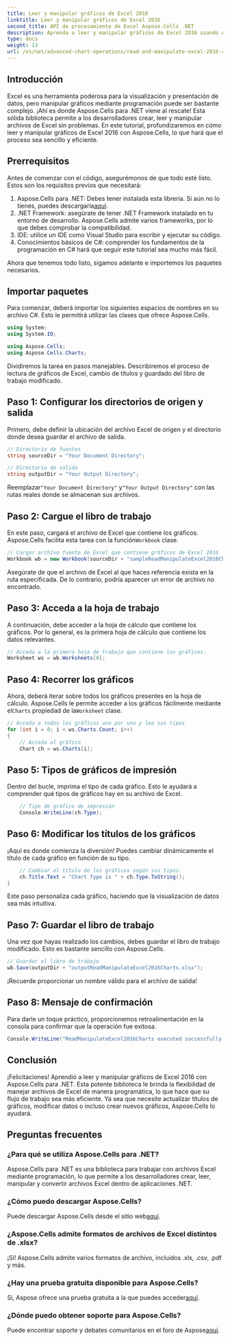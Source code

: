 ```yaml
---
title: Leer y manipular gráficos de Excel 2016
linktitle: Leer y manipular gráficos de Excel 2016
second_title: API de procesamiento de Excel Aspose.Cells .NET
description: Aprenda a leer y manipular gráficos de Excel 2016 usando Aspose.Cells para .NET con esta guía paso a paso.
type: docs
weight: 13
url: /es/net/advanced-chart-operations/read-and-manipulate-excel-2016-charts/
---
```

## Introducción

Excel es una herramienta poderosa para la visualización y presentación de datos, pero manipular gráficos mediante programación puede ser bastante complejo. ¡Ahí es donde Aspose.Cells para .NET viene al rescate! Esta sólida biblioteca permite a los desarrolladores crear, leer y manipular archivos de Excel sin problemas. En este tutorial, profundizaremos en cómo leer y manipular gráficos de Excel 2016 con Aspose.Cells, lo que hará que el proceso sea sencillo y eficiente.

## Prerrequisitos

Antes de comenzar con el código, asegurémonos de que todo esté listo. Estos son los requisitos previos que necesitará:

1.  Aspose.Cells para .NET: Debes tener instalada esta librería. Si aún no lo tienes, puedes descargarla[aquí](https://releases.aspose.com/cells/net/).
2. .NET Framework: asegúrate de tener .NET Framework instalado en tu entorno de desarrollo. Aspose.Cells admite varios frameworks, por lo que debes comprobar la compatibilidad.
3. IDE: utilice un IDE como Visual Studio para escribir y ejecutar su código. 
4. Conocimientos básicos de C#: comprender los fundamentos de la programación en C# hará que seguir este tutorial sea mucho más fácil.

Ahora que tenemos todo listo, sigamos adelante e importemos los paquetes necesarios.

## Importar paquetes

Para comenzar, deberá importar los siguientes espacios de nombres en su archivo C#. Esto le permitirá utilizar las clases que ofrece Aspose.Cells.

```csharp
using System;
using System.IO;

using Aspose.Cells;
using Aspose.Cells.Charts;
```

Dividiremos la tarea en pasos manejables. Describiremos el proceso de lectura de gráficos de Excel, cambio de títulos y guardado del libro de trabajo modificado.

## Paso 1: Configurar los directorios de origen y salida

Primero, debe definir la ubicación del archivo Excel de origen y el directorio donde desea guardar el archivo de salida.

```csharp
// Directorio de fuentes
string sourceDir = "Your Document Directory";

// Directorio de salida
string outputDir = "Your Output Directory";
```

 Reemplazar`"Your Document Directory"` y`"Your Output Directory"` con las rutas reales donde se almacenan sus archivos.

## Paso 2: Cargue el libro de trabajo

En este paso, cargará el archivo de Excel que contiene los gráficos. Aspose.Cells facilita esta tarea con la función`Workbook` clase.

```csharp
// Cargar archivo fuente de Excel que contiene gráficos de Excel 2016
Workbook wb = new Workbook(sourceDir + "sampleReadManipulateExcel2016Charts.xlsx");
```

Asegúrate de que el archivo de Excel al que haces referencia exista en la ruta especificada. De lo contrario, podría aparecer un error de archivo no encontrado.

## Paso 3: Acceda a la hoja de trabajo

A continuación, debe acceder a la hoja de cálculo que contiene los gráficos. Por lo general, es la primera hoja de cálculo que contiene los datos relevantes.

```csharp
// Acceda a la primera hoja de trabajo que contiene los gráficos.
Worksheet ws = wb.Worksheets[0];
```

## Paso 4: Recorrer los gráficos

 Ahora, deberá iterar sobre todos los gráficos presentes en la hoja de cálculo. Aspose.Cells le permite acceder a los gráficos fácilmente mediante el`Charts` propiedad de la`Worksheet` clase.

```csharp
// Acceda a todos los gráficos uno por uno y lea sus tipos
for (int i = 0; i < ws.Charts.Count; i++)
{
    // Acceda al gráfico
    Chart ch = ws.Charts[i];
```

## Paso 5: Tipos de gráficos de impresión

Dentro del bucle, imprima el tipo de cada gráfico. Esto le ayudará a comprender qué tipos de gráficos hay en su archivo de Excel.

```csharp
    // Tipo de gráfico de impresión
    Console.WriteLine(ch.Type);
```

## Paso 6: Modificar los títulos de los gráficos

¡Aquí es donde comienza la diversión! Puedes cambiar dinámicamente el título de cada gráfico en función de su tipo.

```csharp
    // Cambiar el título de los gráficos según sus tipos.
    ch.Title.Text = "Chart Type is " + ch.Type.ToString();
}
```

Este paso personaliza cada gráfico, haciendo que la visualización de datos sea más intuitiva.

## Paso 7: Guardar el libro de trabajo

Una vez que hayas realizado los cambios, debes guardar el libro de trabajo modificado. Esto es bastante sencillo con Aspose.Cells.

```csharp
// Guardar el libro de trabajo
wb.Save(outputDir + "outputReadManipulateExcel2016Charts.xlsx");
```

¡Recuerde proporcionar un nombre válido para el archivo de salida!

## Paso 8: Mensaje de confirmación

Para darle un toque práctico, proporcionemos retroalimentación en la consola para confirmar que la operación fue exitosa.

```csharp
Console.WriteLine("ReadManipulateExcel2016Charts executed successfully.");
```

## Conclusión

¡Felicitaciones! Aprendió a leer y manipular gráficos de Excel 2016 con Aspose.Cells para .NET. Esta potente biblioteca le brinda la flexibilidad de manejar archivos de Excel de manera programática, lo que hace que su flujo de trabajo sea más eficiente. Ya sea que necesite actualizar títulos de gráficos, modificar datos o incluso crear nuevos gráficos, Aspose.Cells lo ayudará.

## Preguntas frecuentes

### ¿Para qué se utiliza Aspose.Cells para .NET?
Aspose.Cells para .NET es una biblioteca para trabajar con archivos Excel mediante programación, lo que permite a los desarrolladores crear, leer, manipular y convertir archivos Excel dentro de aplicaciones .NET.

### ¿Cómo puedo descargar Aspose.Cells?
 Puede descargar Aspose.Cells desde el sitio web[aquí](https://releases.aspose.com/cells/net/).

### ¿Aspose.Cells admite formatos de archivos de Excel distintos de .xlsx?
¡Sí! Aspose.Cells admite varios formatos de archivo, incluidos .xls, .csv, .pdf y más.

### ¿Hay una prueba gratuita disponible para Aspose.Cells?
 Sí, Aspose ofrece una prueba gratuita a la que puedes acceder[aquí](https://releases.aspose.com/).

### ¿Dónde puedo obtener soporte para Aspose.Cells?
 Puede encontrar soporte y debates comunitarios en el foro de Aspose[aquí](https://forum.aspose.com/c/cells/9).